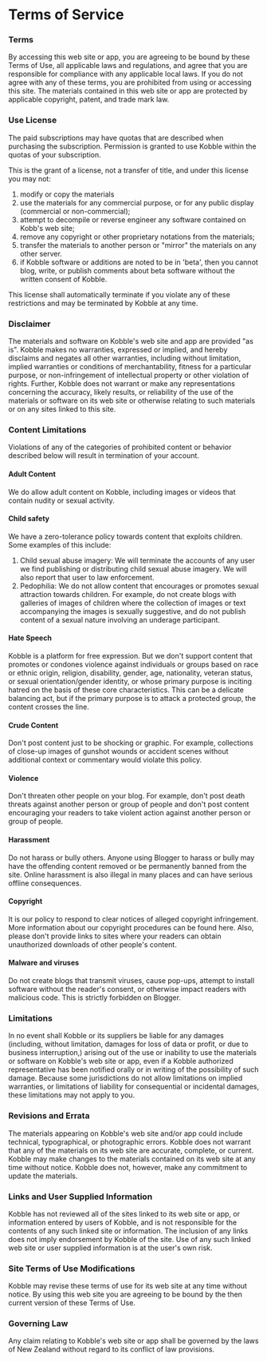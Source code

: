 Terms of Service
=====

### Terms

By accessing this web site or app, you are agreeing to be bound by these 
	Terms of Use, all applicable laws and regulations, 
	and agree that you are responsible for compliance with any applicable local 
	laws. If you do not agree with any of these terms, you are prohibited from 
	using or accessing this site. The materials contained in this web site or app are 
	protected by applicable copyright, patent, and trade mark law.

### Use License

The paid subscriptions may have quotas that are described when purchasing the subscription. Permission is granted to use Kobble within the quotas of your subscription. 

This is the grant of a license, not a transfer of title, and under this license you may not:

1. modify or copy the materials
2. use the materials for any commercial purpose, or for any public display (commercial or non-commercial);
3. attempt to decompile or reverse engineer any software contained on Kobb's web site;
4. remove any copyright or other proprietary notations from the materials;
5. transfer the materials to another person or "mirror" the materials on any other server.
6. if Kobble software or additions are noted to be in 'beta', then you cannot blog, write, or publish comments about beta software without the written consent of Kobble.
		
This license shall automatically terminate if you violate any of these restrictions and may be terminated by Kobble at any time. 

### Disclaimer

The materials and software on Kobble's web site and app are provided "as is". Kobble makes no warranties, expressed or implied, and hereby disclaims and negates all other warranties, including without limitation, implied warranties or conditions of merchantability, fitness for a particular purpose, or non-infringement of intellectual property or other violation of rights. Further, Kobble does not warrant or make any representations concerning the accuracy, likely results, or reliability of the use of the materials or software on its web site or otherwise relating to such materials or on any sites linked to this site.

### Content Limitations

Violations of any of the categories of prohibited content or behavior described below will result in termination of your account.

#### Adult Content

We do allow adult content on Kobble, including images or videos that contain nudity or sexual activity. 

#### Child safety 

We have a zero-tolerance policy towards content that exploits children. Some examples of this include:

1. Child sexual abuse imagery: We will terminate the accounts of any user we find publishing or distributing child sexual abuse imagery. We will also report that user to law enforcement.
2. Pedophilia: We do not allow content that encourages or promotes sexual attraction towards children. For example, do not create blogs with galleries of images of children where the collection of images or text accompanying the images is sexually suggestive, and do not publish content of a sexual nature involving an underage participant.

#### Hate Speech 
Kobble is a platform for free expression. But we don't support content that promotes or condones violence against individuals or groups based on race or ethnic origin, religion, disability, gender, age, nationality, veteran status, or sexual orientation/gender identity, or whose primary purpose is inciting hatred on the basis of these core characteristics. This can be a delicate balancing act, but if the primary purpose is to attack a protected group, the content crosses the line.

#### Crude Content 
Don't post content just to be shocking or graphic. For example, collections of close-up images of gunshot wounds or accident scenes without additional context or commentary would violate this policy.

#### Violence 
Don't threaten other people on your blog. For example, don't post death threats against another person or group of people and don't post content encouraging your readers to take violent action against another person or group of people.

#### Harassment 
Do not harass or bully others. Anyone using Blogger to harass or bully may have the offending content removed or be permanently banned from the site. Online harassment is also illegal in many places and can have serious offline consequences.

#### Copyright
It is our policy to respond to clear notices of alleged copyright infringement. More information about our copyright procedures can be found here. Also, please don't provide links to sites where your readers can obtain unauthorized downloads of other people's content.

####  Malware and viruses 
Do not create blogs that transmit viruses, cause pop-ups, attempt to install software without the reader's consent, or otherwise impact readers with malicious code. This is strictly forbidden on Blogger.

### Limitations

In no event shall Kobble or its suppliers be liable for any damages (including, without limitation, damages for loss of data or profit, or due to business interruption,) arising out of the use or inability to use the materials or software on Kobble's web site or app, even if a Kobble authorized representative has been notified orally or in writing of the possibility of such damage. Because some jurisdictions do not allow limitations on implied warranties, or limitations of liability for consequential or incidental damages, these limitations may not apply to you.

### Revisions and Errata

The materials appearing on Kobble's web site and/or app could include technical, typographical, or photographic errors. Kobble does not warrant that any of the materials on its web site are accurate, complete, or current. Kobble may make changes to the materials contained on its web site at any time without notice. Kobble does not, however, make any commitment to update the materials.

### Links and User Supplied Information
Kobble has not reviewed all of the sites linked to its web site or app, or information entered by users of Kobble, and is not responsible for the contents of any such linked site or information. The inclusion of any links does not imply endorsement by Kobble of the site. Use of any such linked web site or user supplied information is at the user's own risk.

### Site Terms of Use Modifications
Kobble may revise these terms of use for its web site at any time without notice. By using this web site you are agreeing to be bound by the then current version of these Terms of Use.
	
### Governing Law

Any claim relating to Kobble's web site or app shall be governed by the laws of New Zealand without regard to its conflict of law provisions.
